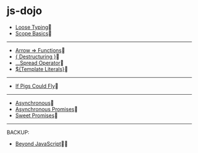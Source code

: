 # js-dojo

* [Loose Typing](https://stackblitz.com/edit/slide-loose-typing)🔹
* [Scope Basics](https://stackblitz.com/edit/slide-scope-basics)🔸
---
* [Arrow => Functions](https://stackblitz.com/edit/slide-arrow-functions)🔹
* [{ Destructuring }](https://jsitor.com/5nUxZjZWO)🔸
* [...Spread Operator](https://stackblitz.com/edit/slide-spread-operator)🔹
* [${Template Literals}](https://jsitor.com/vOAIxtVfb)🔸
---
* [If Pigs Could Fly](https://stackblitz.com/edit/slide-if-pigs-could-fly)🔸
---
* [Asynchronous](https://jsitor.com/l0NPpu-oP)🔹
* [Asynchronous Promises](https://jsitor.com/648pIpRLx)🔹
* [Sweet Promises](https://jsitor.com/gLjugth_f)🔹
---
BACKUP:
* [Beyond JavaScript](https://jsitor.com/q3wFqNySs)🔸🔹
